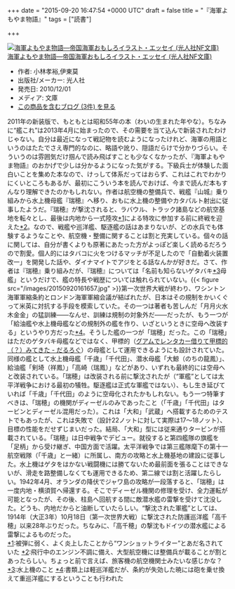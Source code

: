 
+++
date = "2015-09-20 16:47:54 +0000 UTC"
draft = false
title = "『海軍よもやま物語』"
tags = ["読書"]

+++
<div class="hatena-asin-detail"><a href="http://www.amazon.co.jp/exec/obidos/ASIN/4769820070/bestylesnet-22/"><img src="https://images-fe.ssl-images-amazon.com/images/I/51W0UDJWpCL._SL160_.jpg" class="hatena-asin-detail-image" alt="海軍よもやま物語―帝国海軍おもしろイラスト・エッセイ (光人社NF文庫)" title="海軍よもやま物語―帝国海軍おもしろイラスト・エッセイ (光人社NF文庫)"/></a><div class="hatena-asin-detail-info"><a href="http://www.amazon.co.jp/exec/obidos/ASIN/4769820070/bestylesnet-22/">海軍よもやま物語―帝国海軍おもしろイラスト・エッセイ (光人社NF文庫)</a><ul><li><span class="hatena-asin-detail-label">作者:</span> 小林孝裕,伊東莫</li><li><span class="hatena-asin-detail-label">出版社/メーカー:</span> 光人社</li><li><span class="hatena-asin-detail-label">発売日:</span> 2010/12/01</li><li><span class="hatena-asin-detail-label">メディア:</span> 文庫</li><li><a href="http://d.hatena.ne.jp/asin/4769820070/bestylesnet-22" target="_blank">この商品を含むブログ (3件) を見る</a></li></ul></div><div class="hatena-asin-detail-foot"></div></div>2011年の新装版で、もともとは昭和55年の本（わいの生まれた年やな）。ちなみに“艦これ”は2013年4月に始まったので、その需要を当て込んで新装されたわけじゃない。自分は最近になって戦記物を読むようになったけれど、海軍の用語というのはたたでさえ専門的なのに、略語や訛り、隠語だらけで分かりづらい。そういうのは雰囲気だけ掴んで読み飛ばすことも少なくなかったが、『海軍よもやま物語』のおかげで少しは分かるようになった気がする。下級兵士が体験した面白いことを集めた本なので、けっして体系だってはおらず、これはこれでわかりにくいところもあるが、最初にこういう本を読んでおけば、今まで読んだ本もすんなり理解できたのかもしれない。作者は航空機の整備兵で、戦艦『山城』乗り組みから水上機母艦『瑞穂』へ移り、おもに水上機の整備やカタパルト射出に従事したようだ。『瑞穂』が撃沈されると、ラバウル、トラック諸島などの航空基地を転々とし、最後は内地から一式陸攻<a href="#f-f5e092c4" name="fn-f5e092c4" title="被弾に弱く、よく炎上したことから“ワンショットライター”とあだ名されていた">*1</a>による特攻に参加する前に終戦を迎えた<a href="#f-8b4b045c" name="fn-8b4b045c" title="飛行中のエンジン不調に備え、大型航空機には整備兵が載ることが割とあったらしい。ちょっと前で言えば、旅客機の航空機関士みたいな感じかな？">*2</a>。なので、戦艦や巡洋艦、駆逐艦の話はあまりないが、どの水兵でも体験するようなことや、航空機・整備に関することは割と充実している。個々の話に関しては、自分が書くよりも原著にあたった方がよっぽど楽しく読めるだろうので割愛。個人的にはタバコに火をつけるマッチが不足したので「自動着火装置改一」を開発した話や、ダイナマイトでアジをとる話なんかが好きだ。さて、作者は『瑞穂』乗り組みだが、『瑞穂』については「名前も知らないゲタバキ<a href="#f-b9330d9f" name="fn-b9330d9f" title="水上機のこと">*3</a>母艦」というだけで、艦の特長や戦歴については触れられていない。{{< figure src="/images/20150920161657.jpg"  >}}第一次世界大戦が終わり、ワシントン海軍軍縮条約とロンドン海軍軍縮会議が結ばれたが、日本はその規制をかいくぐって米英に対抗する手段を模索していた。その一つは著者も苦しんだ「月月火水木金金」の猛訓練――なんせ、訓練は規制の対象外だ――だったが、もう一つが「給油艦や水上機母艦などの規制外の艦を作り、いざというときに空母へ改装する」というやり方だった<a href="#f-2ff61249" name="fn-2ff61249" title="書類上は軽巡洋艦だが、条約が失効した暁には砲を乗せ換えて重巡洋艦にするということも行われた">*4</a>。そうした艦の一つが「瑞穂」だった。この「瑞穂」はただのゲタバキ母艦などではなく、甲標的（<a href="https://blog.daruyanagi.jp/entry/2014/12/16/161819">グアムでレンタカー借りて甲標的（？）みてきた - だるろぐ</a>）の母艦として運用できるようにも設計されていた。同様の艦として水上機母艦「千歳」「千代田」、潜水母艦「大鯨（のちの龍鳳）」、給油艦「剣埼（祥鳳）」「高崎（瑞鳳）」などがあり、いずれも最終的には空母へと改装されている。「瑞穂」は改装される前に撃沈されたが（“軍艦”としては太平洋戦争における最初の犠牲。駆逐艦は正式な軍艦ではない）、もし生き延びていれば「千歳」「千代田」のように空母化されたかもしれない。もう一つ特筆すべきは、「瑞穂」の機関がディーゼルのみであったこと（「千歳」「千代田」はタービンとディーゼル混用だった）。これは「大和」「武蔵」へ搭載するためのテストでもあったが、これは失敗で（設計22ノットに対して実際は17～18ノット）、目標の性能をだせずじまいだった。結局、「大和」型には従来通りタービンが搭載されている。「瑞穂」は日中戦争でデビュー。就役すると第四艦隊の旗艦を「足柄」から受け継ぎ、中国方面で活躍。太平洋戦争では第三艦隊麾下の第十一航空戦隊（「千歳」と一緒）に所属し、南方の攻略と水上機基地の建設に従事した。水上機はゲタをはかない戦闘機には勝てないため最前面を張ることはできないが、滑走を路整備しなくても運用できるため、第二線では割と活躍したらしい。1942年4月、オランダの降伏でジャワ島の攻略が一段落すると、「瑞穂」は一度内地・横須賀へ帰還する。そこでディーゼル機関の修理を受け、全力運転が可能となったが、その後、柱島へ回航する間に敵潜水艦の雷撃を受けて沈没した。どうも、内地だからと油断していたらしい。“撃沈された軍艦”としては、1914年（大正3年）10月18日（第一次世界大戦）に撃沈された防護巡洋艦「高千穂」以来28年ぶりだった。ちなみに、「高千穂」の撃沈もドイツの潜水艦による雷撃によるものだった。
<div class="footnote">
<a href="#fn-f5e092c4" name="f-f5e092c4" class="footnote-number">*1</a><span class="footnote-delimiter">:</span><span class="footnote-text">被弾に弱く、よく炎上したことから“ワンショットライター”とあだ名されていた</span>
<a href="#fn-8b4b045c" name="f-8b4b045c" class="footnote-number">*2</a><span class="footnote-delimiter">:</span><span class="footnote-text">飛行中のエンジン不調に備え、大型航空機には整備兵が載ることが割とあったらしい。ちょっと前で言えば、旅客機の航空機関士みたいな感じかな？</span>
<a href="#fn-b9330d9f" name="f-b9330d9f" class="footnote-number">*3</a><span class="footnote-delimiter">:</span><span class="footnote-text">水上機のこと</span>
<a href="#fn-2ff61249" name="f-2ff61249" class="footnote-number">*4</a><span class="footnote-delimiter">:</span><span class="footnote-text">書類上は軽巡洋艦だが、条約が失効した暁には砲を乗せ換えて重巡洋艦にするということも行われた</span>
</div>

